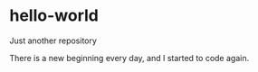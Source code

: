 # hello-world
Just another repository

There is a new beginning every day, and I started to code again.
